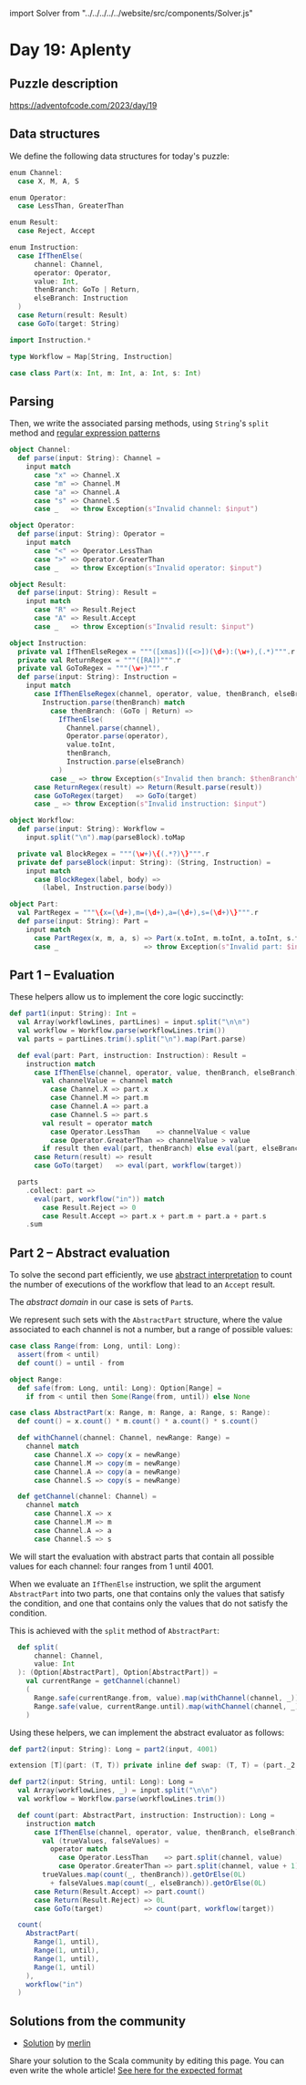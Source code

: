 import Solver from "../../../../../website/src/components/Solver.js"

# Day 19: Aplenty

## Puzzle description

https://adventofcode.com/2023/day/19

## Data structures

We define the following data structures for today's puzzle:

```scala
enum Channel:
  case X, M, A, S

enum Operator:
  case LessThan, GreaterThan

enum Result:
  case Reject, Accept

enum Instruction:
  case IfThenElse(
      channel: Channel,
      operator: Operator,
      value: Int,
      thenBranch: GoTo | Return,
      elseBranch: Instruction
  )
  case Return(result: Result)
  case GoTo(target: String)

import Instruction.*

type Workflow = Map[String, Instruction]

case class Part(x: Int, m: Int, a: Int, s: Int)
```

## Parsing

Then, we write the associated parsing methods, using `String`'s `split` method and [regular expression patterns](https://docs.scala-lang.org/tour/regular-expression-patterns.html)

```scala
object Channel:
  def parse(input: String): Channel =
    input match
      case "x" => Channel.X
      case "m" => Channel.M
      case "a" => Channel.A
      case "s" => Channel.S
      case _   => throw Exception(s"Invalid channel: $input")

object Operator:
  def parse(input: String): Operator =
    input match
      case "<" => Operator.LessThan
      case ">" => Operator.GreaterThan
      case _   => throw Exception(s"Invalid operator: $input")

object Result:
  def parse(input: String): Result =
    input match
      case "R" => Result.Reject
      case "A" => Result.Accept
      case _   => throw Exception(s"Invalid result: $input")

object Instruction:
  private val IfThenElseRegex = """([xmas])([<>])(\d+):(\w+),(.*)""".r
  private val ReturnRegex = """([RA])""".r
  private val GoToRegex = """(\w+)""".r
  def parse(input: String): Instruction =
    input match
      case IfThenElseRegex(channel, operator, value, thenBranch, elseBranch) =>
        Instruction.parse(thenBranch) match
          case thenBranch: (GoTo | Return) =>
            IfThenElse(
              Channel.parse(channel),
              Operator.parse(operator),
              value.toInt,
              thenBranch,
              Instruction.parse(elseBranch)
            )
          case _ => throw Exception(s"Invalid then branch: $thenBranch")
      case ReturnRegex(result) => Return(Result.parse(result))
      case GoToRegex(target)   => GoTo(target)
      case _ => throw Exception(s"Invalid instruction: $input")

object Workflow:
  def parse(input: String): Workflow =
    input.split("\n").map(parseBlock).toMap

  private val BlockRegex = """(\w+)\{(.*?)\}""".r
  private def parseBlock(input: String): (String, Instruction) =
    input match
      case BlockRegex(label, body) =>
        (label, Instruction.parse(body))

object Part:
  val PartRegex = """\{x=(\d+),m=(\d+),a=(\d+),s=(\d+)\}""".r
  def parse(input: String): Part =
    input match
      case PartRegex(x, m, a, s) => Part(x.toInt, m.toInt, a.toInt, s.toInt)
      case _                     => throw Exception(s"Invalid part: $input")
```

## Part 1 – Evaluation

These helpers allow us to implement the core logic succinctly:

```scala
def part1(input: String): Int =
  val Array(workflowLines, partLines) = input.split("\n\n")
  val workflow = Workflow.parse(workflowLines.trim())
  val parts = partLines.trim().split("\n").map(Part.parse)

  def eval(part: Part, instruction: Instruction): Result =
    instruction match
      case IfThenElse(channel, operator, value, thenBranch, elseBranch) =>
        val channelValue = channel match
          case Channel.X => part.x
          case Channel.M => part.m
          case Channel.A => part.a
          case Channel.S => part.s
        val result = operator match
          case Operator.LessThan    => channelValue < value
          case Operator.GreaterThan => channelValue > value
        if result then eval(part, thenBranch) else eval(part, elseBranch)
      case Return(result) => result
      case GoTo(target)   => eval(part, workflow(target))

  parts
    .collect: part =>
      eval(part, workflow("in")) match
        case Result.Reject => 0
        case Result.Accept => part.x + part.m + part.a + part.s
    .sum
```

## Part 2 – Abstract evaluation

To solve the second part efficiently, we use [abstract interpretation](https://en.wikipedia.org/wiki/Abstract_interpretation) to count the number of executions of the workflow that lead to an `Accept` result.

The _abstract domain_ in our case is sets of `Part`s.

We represent such sets with the `AbstractPart` structure, where the value associated to each channel is not a number, but a range of possible values:

```scala
case class Range(from: Long, until: Long):
  assert(from < until)
  def count() = until - from

object Range:
  def safe(from: Long, until: Long): Option[Range] =
    if from < until then Some(Range(from, until)) else None

case class AbstractPart(x: Range, m: Range, a: Range, s: Range):
  def count() = x.count() * m.count() * a.count() * s.count()

  def withChannel(channel: Channel, newRange: Range) =
    channel match
      case Channel.X => copy(x = newRange)
      case Channel.M => copy(m = newRange)
      case Channel.A => copy(a = newRange)
      case Channel.S => copy(s = newRange)

  def getChannel(channel: Channel) =
    channel match
      case Channel.X => x
      case Channel.M => m
      case Channel.A => a
      case Channel.S => s
```

We will start the evaluation with abstract parts that contain all possible values for each channel: four ranges from 1 until 4001.

When we evaluate an `IfThenElse` instruction, we split the argument `AbstractPart` into two parts, one that contains only the values that satisfy the condition, and one that contains only the values that do not satisfy the condition.

This is achieved with the `split` method of `AbstractPart`:

```scala
  def split(
      channel: Channel,
      value: Int
  ): (Option[AbstractPart], Option[AbstractPart]) =
    val currentRange = getChannel(channel)
    (
      Range.safe(currentRange.from, value).map(withChannel(channel, _)),
      Range.safe(value, currentRange.until).map(withChannel(channel, _))
    )
```

Using these helpers, we can implement the abstract evaluator as follows:

```scala
def part2(input: String): Long = part2(input, 4001)

extension [T](part: (T, T)) private inline def swap: (T, T) = (part._2, part._1)

def part2(input: String, until: Long): Long =
  val Array(workflowLines, _) = input.split("\n\n")
  val workflow = Workflow.parse(workflowLines.trim())

  def count(part: AbstractPart, instruction: Instruction): Long =
    instruction match
      case IfThenElse(channel, operator, value, thenBranch, elseBranch) =>
        val (trueValues, falseValues) =
          operator match
            case Operator.LessThan    => part.split(channel, value)
            case Operator.GreaterThan => part.split(channel, value + 1).swap
        trueValues.map(count(_, thenBranch)).getOrElse(0L)
          + falseValues.map(count(_, elseBranch)).getOrElse(0L)
      case Return(Result.Accept) => part.count()
      case Return(Result.Reject) => 0L
      case GoTo(target)          => count(part, workflow(target))

  count(
    AbstractPart(
      Range(1, until),
      Range(1, until),
      Range(1, until),
      Range(1, until)
    ),
    workflow("in")
  )
```

## Solutions from the community

- [Solution](https://github.com/merlinorg/aoc2023/blob/main/src/main/scala/Day19.scala) by [merlin](https://github.com/merlinorg/)

Share your solution to the Scala community by editing this page.
You can even write the whole article! [See here for the expected format](https://github.com/scalacenter/scala-advent-of-code/discussions/424)
